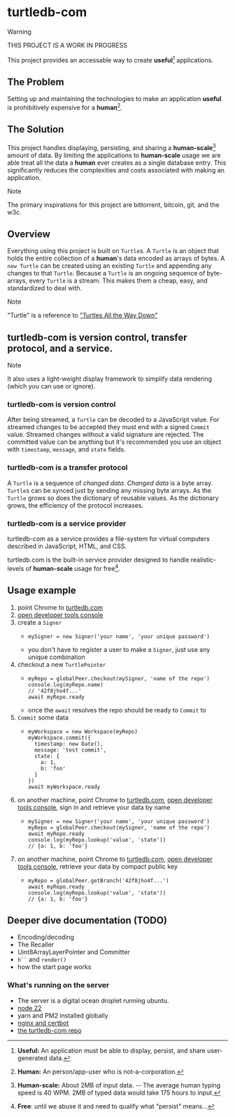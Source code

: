 # turtledb-com

> [!WARNING] 
> THIS PROJECT IS A WORK IN PROGRESS

This project provides an accessable way to create **useful**[^1] applications.

[^1]: **Useful:** An application must be able to display, persist, and share user-generated data.

## The Problem

Setting up and maintaining the technologies to make an application **useful** is prohibitively expensive for a **human**[^2].

[^2]: **Human:** An person/app-user who is not-a-corporation.

## The Solution 
This project handles displaying, persisting, and sharing a **human-scale**[^3] amount of data.
By limiting the applications to **human-scale** usage we are able treat all the data a **human** ever creates as a single database entry.
This significantly reduces the complexities and costs associated with making an application.

[^3]: **Human-scale:** About 2MB of input data.
  -- The average human typing speed is 40 WPM. 
  2MB of typed data would take 175 hours to input. 

> [!NOTE] 
> The primary inspirations for this project are bittorrent, bitcoin, git, and the w3c. 

## Overview

Everything using this project is built on `Turtle`s.
A `Turtle` is an object that holds the entire collection of a **human**'s data encoded as arrays of bytes.
A `new Turtle` can be created using an existing `Turtle` and appending any changes to that `Turtle`.
Because a `Turtle` is an ongoing sequence of byte-arrays, every `Turtle` is a stream.
This makes them a cheap, easy, and standardized to deal with.

> [!NOTE] 
> "Turtle" is a reference to ["Turtles All the Way Down"](https://en.wikipedia.org/wiki/Turtles_all_the_way_down)

## turtledb-com is version control, transfer protocol, and a service. 
> [!NOTE] 
> It also uses a light-weight display framework to simplify data rendering (which you can use or ignore).

### turtledb-com is version control

After being streamed, a `Turtle` can be decoded to a JavaScript value. 
For streamed changes to be accepted they must end with a signed `Commit` value.
Streamed changes without a valid signature are rejected.
The committed value can be anything but it's recommended you use an object with `timestamp`, `message`, and `state` fields.

### turtledb-com is a transfer protocol

A `Turtle` is a sequence of *changed data*.
*Changed data* is a byte array.
`Turtle`s can be synced just by sending any missing byte arrays.
As the `Turtle` grows so does the dictionary of reusable values.
As the dictionary grows, the efficiency of the protocol increases.

### turtledb-com is a service provider
turtledb-com as a service provides a file-system for virtual computers described in JavaScript, HTML, and CSS.

turtledb.com is the built-in service provider designed to handle realistic-levels of **human-scale** usage for free[^4].

[^4]: **Free**: until we abuse it and need to qualify what "persist" means...

## Usage example

1. point Chrome to [turtledb.com](https://turtledb.com)
1. [open developer tools console](https://developer.chrome.com/docs/devtools/open#shortcuts)
1. create a `Signer`
    * ```
      mySigner = new Signer('your name', 'your unique password')
      ```
    * you don't have to register a user to make a `Signer`, just use any unique combination
1. checkout a new `TurtlePointer`
    * ```
      myRepo = globalPeer.checkout(mySigner, 'name of the repo')
      console.log(myRepo.name)
      // '42f8jho4f...'
      await myRepo.ready
      ```
    * once the `await` resolves the repo should be ready to `Commit` to
1. `Commit` some data
    * ```
      myWorkspace = new Workspace(myRepo)
      myWorkspace.commit({
        timestamp: new Date(),
        message: 'test commit',
        state: {
          a: 1,
          b: 'foo'
        }
      })
      await myWorkspace.ready
      ```
1. on another machine, point Chrome to [turtledb.com](https://turtledb.com),
[open developer tools console](https://developer.chrome.com/docs/devtools/open#shortcuts),
sign in and retrieve your data by name
    * ```
      mySigner = new Signer('your name', 'your unique password')
      myRepo = globalPeer.checkout(mySigner, 'name of the repo')
      await myRepo.ready
      console.log(myRepo.lookup('value', 'state'))
      // {a: 1, b: 'foo'}
      ```
1. on another machine, point Chrome to [turtledb.com](https://turtledb.com),
[open developer tools console](https://developer.chrome.com/docs/devtools/open#shortcuts),
retrieve your data by compact public key
    * ```
      myRepo = globalPeer.getBranch('42f8jho4f...')
      await myRepo.ready
      console.log(myRepo.lookup('value', 'state'))
      // {a: 1, b: 'foo'}
      ```

## Deeper dive documentation (TODO)
* Encoding/decoding
* The Recaller
* Uint8ArrayLayerPointer and Committer
* ``` h`` ``` and `render()`
* how the start page works

### What's running on the server
- The server is a digital ocean droplet running ubuntu.
- [node 22](https://joshtronic.com/2024/05/26/ubuntu-nodejs-22-install/)
- yarn and PM2 installed globally
- [nginx and certbot](https://www.digitalocean.com/community/tutorials/how-to-secure-nginx-with-let-s-encrypt-on-ubuntu-20-04)
- [the turtledb-com repo](https://github.com/turtledb-com/turtledb-com)
